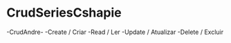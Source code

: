 # CrudSeriesCshapie

-CrudAndre-
-Create / Criar
-Read / Ler
-Update / Atualizar
-Delete /  Excluir
